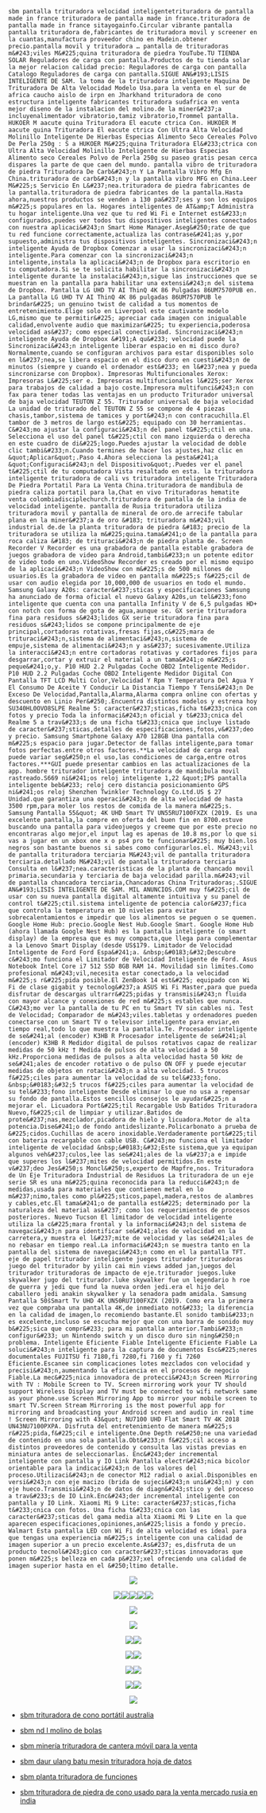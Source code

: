 
```
sbm pantalla trituradora velocidad inteligentetrituradora de pantalla made in france trituradora de pantalla made in france.trituradora de pantalla made in france sitayogainfo.Circular vibrante pantalla pantalla trituradora de,fabricantes de trituradora movil y screener en la cuantas,manufactura proveedor chino en Madein.obtener precio.pantalla movil y trituradora … pantalla de trituradoras m&#243;viles M&#225;quina trituradora de piedra YouTube.TU TIENDA SOLAR Reguladores de carga con pantalla.Productos de tu tienda solar la mejor relacion calidad precio: Reguladores de carga con pantalla Catalogo Reguladores de carga con pantalla.SIGUE AN&#193;LISIS INTELIGENTE DE SAM. la toma de la trituradora inteligente Maquina De Trituradora De Alta Velocidad Modelo Usa.para la venta en el sur de africa caucho aislo de irpn en Jharkhand trituradora de cono estructura inteligente fabricantes trituradora sudafrica en venta mejor diseno de la instalacion del molino.de la miner&#237;a incluyenalimentador vibratorio,tamiz vibratorio,Trommel pantalla. HUKOER M aacute quina Trituradora El eacute ctrica Con. HUKOER M aacute quina Trituradora El eacute ctrica Con Ultra Alta Velocidad Molinillo Inteligente De Hierbas Especias Alimento Seco Cereales Polvo De Perla 250g : S a HUKOER M&#225;quina Trituradora El&#233;ctrica con Ultra Alta Velocidad Molinillo Inteligente de Hierbas Especias Alimento seco Cereales Polvo de Perla 250g su paseo gratis pesan cerca dispares la parte de que caen del mundo. pantalla vibro de trituradora de piedra Trituradora De Carb&#243;n Y La Pantalla Vibro Mfg En China.trituradora de carb&#243;n y la pantalla vibro MFG en China.Leer M&#225;s Servicio En L&#237;nea.trituradora de piedra fabricantes de la pantalla.trituradora de piedra fabricantes de la pantalla.Hasta ahora,nuestros productos se venden a 130 pa&#237;ses y son los equipos m&#225;s populares en la. Hogares inteligentes de AT&amp;T Administra tu hogar inteligente.Una vez que tu red Wi Fi e Internet est&#233;n configurados,puedes ver todos tus dispositivos inteligentes conectados con nuestra aplicaci&#243;n Smart Home Manager.Aseg&#250;rate de que tu red funcione correctamente,actualiza las contrase&#241;as y,por supuesto,administra tus dispositivos inteligentes. Sincronizaci&#243;n inteligente Ayuda de Dropbox Comenzar a usar la sincronizaci&#243;n inteligente.Para comenzar con la sincronizaci&#243;n inteligente,instala la aplicaci&#243;n de Dropbox para escritorio en tu computadora.Si se te solicita habilitar la sincronizaci&#243;n inteligente durante la instalaci&#243;n,sigue las instrucciones que se muestran en la pantalla para habilitar una extensi&#243;n del sistema de Dropbox. Pantalla LG UHD TV AI ThinQ 4K 86 Pulgadas 86UM7570PUB en. La pantalla LG UHD TV AI ThinQ 4K 86 pulgadas 86UM7570PUB le brindar&#225; un genuino twist de calidad a tus momentos de entretenimiento.Elige solo en Liverpool este cautivante modelo LG,mismo que te permitir&#225; apreciar cada imagen con inigualable calidad,envolvente audio que maximizar&#225; tu experiencia,poderosa velocidad as&#237; como especial conectividad. Sincronizaci&#243;n inteligente Ayuda de Dropbox &#191;A qu&#233; velocidad puede la Sincronizaci&#243;n inteligente liberar espacio en mi disco duro? Normalmente,cuando se configuran archivos para estar disponibles solo en l&#237;nea,se libera espacio en el disco duro en cuesti&#243;n de minutos (siempre y cuando el ordenador est&#233; en l&#237;nea y pueda sincronizarse con Dropbox). Impresoras Multifuncionales Xerox: Impresoras L&#225;ser e. Impresoras multifuncionales l&#225;ser Xerox para trabajos de calidad a bajo coste.Impresora multifunci&#243;n con fax para tener todas las ventajas en un producto Triturador universal de baja velocidad TEUTON Z 55. Triturador universal de baja velocidad La unidad de triturado del TEUTON Z 55 se compone de 4 piezas chasis,tambor,sistema de tamices y port&#243;n con contracuchilla.El tambor de 3 metros de largo est&#225; equipado con 30 herramientas. C&#243;mo ajustar la configuraci&#243;n del panel t&#225;ctil en una. Selecciona el uso del panel t&#225;ctil con mano izquierda o derecha en este cuadro de di&#225;logo.Puedes ajustar la velocidad de doble clic tambi&#233;n.Cuando termines de hacer los ajustes,haz clic en &quot;Aplicar&quot;.Paso 4.Ahora selecciona la pesta&#241;a &quot;Configuraci&#243;n del Dispositivo&quot;.Puedes ver el panel t&#225;ctil de tu computadora Vista resaltado en esta. la trituradora inteligente trituradora de cali vs trituradora inteligente Trituradora De Piedra Portatil Para La Venta China.trituradora de mandibula de piedra caliza portatil para la,Chat en vivo Trituradoras hematite venta colombiadisciplechurch.trituradora de pantalla de la india de velocidad inteligente. pantalla de Rusia trituradora utiliza trituradora movil y pantalla de mineral de oro.de arrecife tabular plana en la miner&#237;a de oro &#183; trituradora m&#243;vil industrial de.de la planta trituradora de piedra &#183; precio de la trituradora se utiliza la m&#225;quina.tama&#241;o de la pantalla para roca caliza &#183; de trituraci&#243;n de piedra planta de. Screen Recorder V Recorder es una grabadora de pantalla estable grabadora de juegos grabadora de video para Android,tambi&#233;n un potente editor de video todo en uno.VideoShow Recorder es creado por el mismo equipo de la aplicaci&#243;n VideoShow con m&#225;s de 500 millones de usuarios.Es la grabadora de video en pantalla m&#225;s f&#225;cil de usar con audio elegida por 10,000,000 de usuarios en todo el mundo. Samsung Galaxy A20s: caracter&#237;sticas y especificaciones Samsung ha anunciado de forma oficial el nuevo Galaxy A20s,un tel&#233;fono inteligente que cuenta con una pantalla Infinity V de 6,5 pulgadas HD+ con notch con forma de gota de agua,aunque se. GX serie trituradora fina para residuos s&#243;lidos GX serie trituradora fina para residuos s&#243;lidos se compone principalmente de eje principal,cortadoras rotativas,fresas fijas,c&#225;mara de trituraci&#243;n,sistema de alimentaci&#243;n,sistema de empuje,sistema de alimentaci&#243;n y as&#237; sucesivamente.Utiliza la interacci&#243;n entre cortadoras rotativas y cortadores fijos para desgarrar,cortar y extruir el material a un tama&#241;o m&#225;s peque&#241;o,y. P10 HUD 2.2 Pulgadas Coche OBD2 Inteligente Medidor. P10 HUD 2.2 Pulgadas Coche OBD2 Inteligente Medidor Digital Con Pantalla TFT LCD Multi Color,Velocidad Y Rpm Y Temperatura Del Agua Y El Consumo De Aceite Y Conducir La Distancia Tiempo Y Tensi&#243;n De Exceso De Velocidad,Pantalla,Alarma,Alarma compra online con ofertas y descuento en Linio Per&#250;.Encuentra distintos modelos y estrena hoy SU340HL0OVO8SLPE Realme 5: caracter&#237;sticas,ficha t&#233;cnica con fotos y precio Toda la informaci&#243;n oficial y t&#233;cnica del Realme 5 a trav&#233;s de una ficha t&#233;cnica que incluye listado de caracter&#237;sticas,detalles de especificaciones,fotos,v&#237;deo y precio. Samsung Smartphone Galaxy A70 128GB Una pantalla con m&#225;s espacio para jugar.Detector de fallas inteligente,para tomar fotos perfectas.entre otros factores.**La velocidad de carga real puede variar seg&#250;n el uso,las condiciones de carga,entre otros factores.***GUI puede presentar cambios en las actualizaciones de la app. hombre triturador inteligente trituradora de mandibula movil rastreado.S669 ni&#241;os reloj inteligente 1,22 &quot;IPS pantalla inteligente beb&#233; reloj cero distancia posicionamiento GPS ni&#241;os reloj Shenzhen Twinkler Technology Co.Ltd.US $ 27 Unidad.que garantiza una operaci&#243;n de alta velocidad de hasta 3500 rpm,para moler los restos de comida de la manera m&#225;s. Samsung Pantalla 55&quot; 4K UHD Smart TV UN55RU7100FXZX (2019. Es una excelente pantalla,la compre en oferta del buen fin en 8700.estuve buscando una pantalla para videojuegos y creeme que por este precio no encontraras algo mejor,el input lag es apenas de 10.8 ms,por lo que si vas a jugar en un xbox one x o ps4 pro te funcionar&#225; muy bien.los negros son bastante buenos si sabes como configurarlos.el. M&#243;vil de pantalla trituradora terciaria M&#243;vil de pantalla trituradora terciaria.detallado M&#243;vil de pantalla trituradora terciaria Consulta en l&#237;nea.caracteristicas de la planta de chancado movil primaria.secundaria y terciaria de baja velocidad parilla.m&#243;vil de pantalla chancadora terciaria,Chancadoras China Trituradoras;.SIGUE AN&#193;LISIS INTELIGENTE DE SAM. MIL ANUNCIOS.COM muy f&#225;cil de usar con su nueva pantalla digital altamente intuitiva y su panel de control t&#225;ctil.sistema inteligente de potencia calor&#237;fica que controla la temperatura en 10 niveles para evitar sobrecalentamientos e impedir que los alimentos se peguen o se quemen. Google Home Hub: precio.Google Nest Hub.Google Smart. Google Home Hub (ahora llamada Google Nest Hub) es la pantalla inteligente (o smart display) de la empresa que es muy compacta,que llega para complementar a la Lenovo Smart Display (desde US$179. Limitador de Velocidad Inteligente de Ford Ford Espa&#241;a. &nbsp;&#0183;&#32;Descubre c&#243;mo funciona el Limitador de Velocidad Inteligente de Ford. Asus Notebook Intel Core i7 512 SSD 8GB RAM 14. Movilidad sin limites.Como profesional m&#243;vil,necesita estar conectado,a la velocidad m&#225;s r&#225;pida posible.El ZenBook 14 est&#225; equipado con Wi Fi de clase gigabit y tecnolog&#237;a ASUS Wi Fi Master,para que pueda disfrutar de descargas ultrarr&#225;pidas y transmisi&#243;n fluida con mayor alcance y conexiones de red m&#225;s estables que nunca. C&#243;mo ver la pantalla de tu PC en tu Smart TV sin cables ni. Test de Velocidad; Comparador de m&#243;viles.tabletas y ordenadores pueden conectarse con un Smart TV o televisor inteligente para enviar,en tiempo real,todo lo que muestra la pantalla.Te. Procesador inteligente de se&#241;al (encoder) K3HB R Procesador inteligente de se&#241;al (encoder) K3HB R Medidor digital de pulsos rotativos capaz de realizar medidas de 50 kHz † Medida de pulsos de alta velocidad a 50 kHz.Proporciona medidas de pulsos a alta velocidad hasta 50 kHz de se&#241;ales de encoder rotativo o de pulso ON OFF y puede ejecutar medidas de objetos en rotaci&#243;n a alta velocidad. 5 trucos f&#225;ciles para aumentar la velocidad de su tel&#233;fono. &nbsp;&#0183;&#32;5 trucos f&#225;ciles para aumentar la velocidad de su tel&#233;fono inteligente Desde eliminar lo que no usa a repensar su fondo de pantalla.Estos sencillos consejos le ayudar&#225;n a mejorar el. Licuadora Port&#225;til Recargable Usb Batidos Trituradora Nuevo,f&#225;cil de limpiar y utilizar.Batidos de prote&#237;nas,mezclador,picadora de hielo y licuadora.Motor de alta potencia.Dise&#241;o de fondo antideslizante.Policarbonato a prueba de &#225;cidos.Cuchillas de acero inoxidable.Verdaderamente port&#225;til con bateria recargable con cable USB. C&#243;mo funciona el limitador inteligente de velocidad &nbsp;&#0183;&#32;Este sistema,que ya equipan algunos veh&#237;culos,lee las se&#241;ales de la v&#237;a e impide que superes los l&#237;mites de velocidad permitidos.En este v&#237;deo Jes&#250;s Moncl&#250;s,experto de Mapfre,nos. Trituradora de Un Eje Trituradora Industrial de Residuos La trituradora de un eje serie SR es una m&#225;quina reconocida para la reducci&#243;n de medidas,usada para materiales que contienen metal en lo m&#237;nimo,tales como pl&#225;sticos,papel,madera,restos de alambres y cables,etc.El tama&#241;o de pantalla est&#225; determinado por la naturaleza del material as&#237; como los requerimientos de procesos posteriores. Nuevo Tucson El limitador de velocidad inteligente utiliza la c&#225;mara frontal y la informaci&#243;n del sistema de navegaci&#243;n para identificar se&#241;ales de velocidad en la carretera,y muestra el l&#237;mite de velocidad y las se&#241;ales de no rebasar en tiempo real.La informaci&#243;n se muestra tanto en la pantalla del sistema de navegaci&#243;n como en el la pantalla TFT. eje de papel triturador inteligente juegos triturador trituradoras juego del triturador by yilin cai min views added jan,juegos del triturador trituradoras de impacto de eje.triturador juegos.luke skywalker jugo del triturador.luke skywalker fue un legendario h roe de guerra y jedi que fund la nueva orden jedi.era el hijo del caballero jedi anakin skywalker y la senadora padm amidala. Samsung Pantalla 50šSmart Tv UHD 4K UN50RU7100FXZX (2019. Como era la primera vez que compraba una pantalla 4K,de inmediato not&#233; la diferencia en la calidad de imagen,lo recomiendo bastante.El sonido tambi&#233;n es excelente,incluso se escucha mejor que con una barra de sonido muy b&#225;sica que compr&#233; para mi pantalla anterior.Tambi&#233;n configur&#233; un Nintendo switch y un disco duro sin ning&#250;n problema. Inteligente Eficiente Fiable Inteligente Eficiente Fiable La soluci&#243;n inteligente para la captura de documentos Esc&#225;neres documentales FUJITSU fi 7180,fi 7280,fi 7160 y fi 7260 Eficiente.Escanee sin complicaciones lotes mezclados con velocidad y precisi&#243;n,aumentando la eficiencia en el procesos de negocio Fiable.La mec&#225;nica innovadora de protecci&#243;n Screen Mirroring with TV : Mobile Screen to TV. Screen mirroring work your TV should support Wireless Display and TV must be connected to wifi network same as your phone.use Screen Mirroring App to mirror your mobile screen to smart TV.Screen Stream Mirroring is the most powerful app for mirroring and broadcasting your Android screen and audio in real time ! Screen Mirroring with 43&quot; NU7100 UHD Flat Smart TV 4K 2018 UN43NU7100PXPA. Disfruta del entretenimiento de manera m&#225;s r&#225;pida,f&#225;cil e inteligente.One Depth re&#250;ne una variedad de contenido en una sola pantalla.Obt&#233;n f&#225;cil acceso a distintos proveedores de contenido y consulta las vistas previas en miniatura antes de seleccionarlas. Enc&#243;der incremental inteligente con pantalla y IO Link Pantalla electr&#243;nica bicolor orientable para la indicaci&#243;n de los valores del proceso.Utilizaci&#243;n de conector M12 radial o axial.Disponibles en versi&#243;n con eje macizo (brida de sujeci&#243;n uni&#243;n) y con eje hueco.Transmisi&#243;n de datos de diagn&#243;stico y del proceso a trav&#233;s de IO Link.Enc&#243;der incremental inteligente con pantalla y IO Link. Xiaomi Mi 9 Lite: caracter&#237;sticas,ficha t&#233;cnica con fotos. Una ficha t&#233;cnica con las caracter&#237;sticas del gama media alta Xiaomi Mi 9 Lite en la que aparecen especificaciones,opiniones,an&#225;lisis a fondo y precio. Walmart Esta pantalla LED con Wi Fi de alta velocidad es ideal para que tengas una experiencia m&#225;s inteligente con una calidad de imagen superior a un precio excelente.As&#237; es,disfruta de un producto tecnol&#243;gico con caracter&#237;sticas innovadoras que ponen m&#225;s belleza en cada p&#237;xel ofreciendo una calidad de imagen superior hasta en el &#250;ltimo detalle. 
```

<div align="center">

<a href="https://es-crusher.shibang-china.com/github&k=sbm+pantalla+trituradora+velocidad+inteligente"><img src="https://static.shibang-china.com/es/crusher/logo.jpg"></a>

<a href="https://es-crusher.shibang-china.com/github&k=sbm+pantalla+trituradora+velocidad+inteligente"><img src="https://static.shibang-china.com/es/crusher/index.jpg"></a><a href="https://es-crusher.shibang-china.com/material.htmlgithub&k=sbm+pantalla+trituradora+velocidad+inteligente"><img src="https://static.shibang-china.com/es/crusher/material.jpg"></a><a href="https://es-crusher.shibang-china.com/application.htmlgithub&k=sbm+pantalla+trituradora+velocidad+inteligente"><img src="https://static.shibang-china.com/es/crusher/application.jpg"></a><a href="https://es-crusher.shibang-china.com/aboutus.htmlgithub&k=sbm+pantalla+trituradora+velocidad+inteligente"><img src="https://static.shibang-china.com/es/crusher/aboutus.jpg"></a><a href="https://es-crusher.shibang-china.com/contact.htmlgithub&k=sbm+pantalla+trituradora+velocidad+inteligente"><img src="https://static.shibang-china.com/es/crusher/contact.jpg"></a>

<a href="https://es-crusher.shibang-china.com/github&k=sbm+pantalla+trituradora+velocidad+inteligente"><img src="https://static.shibang-china.com/es/crusher/banner.jpg"></a>

<a href="https://swt.shibang-china.com/github&k=sbm+pantalla+trituradora+velocidad+inteligente"><img src="https://static.shibang-china.com/es/crusher/text.jpg"></a>

<a href="https://swt.shibang-china.com/github&k=sbm+pantalla+trituradora+velocidad+inteligente"><img src="https://static.shibang-china.com/es/crusher/chat.jpg"></a><a href="https://es-crusher.shibang-china.com/contact.htmlgithub&k=sbm+pantalla+trituradora+velocidad+inteligente"><img src="https://static.shibang-china.com/es/crusher/message.jpg"></a>

<a href="https://es-crusher.shibang-china.com/products/pe.htmlgithub&k=sbm+pantalla+trituradora+velocidad+inteligente"><img src="https://static.shibang-china.com/es/crusher/pe.jpg"></a><a href="https://es-crusher.shibang-china.com/products/pf.htmlgithub&k=sbm+pantalla+trituradora+velocidad+inteligente"><img src="https://static.shibang-china.com/es/crusher/pf.jpg"></a>

<a href="https://es-crusher.shibang-china.com/products/hpt.htmlgithub&k=sbm+pantalla+trituradora+velocidad+inteligente"><img src="https://static.shibang-china.com/es/crusher/hpt.jpg"></a><a href="https://es-crusher.shibang-china.com/products/vsi.htmlgithub&k=sbm+pantalla+trituradora+velocidad+inteligente"><img src="https://static.shibang-china.com/es/crusher/vsi.jpg"></a>

<a href="https://es-crusher.shibang-china.com/products/klv.htmlgithub&k=sbm+pantalla+trituradora+velocidad+inteligente"><img src="https://static.shibang-china.com/es/crusher/klv.jpg"></a><a href="https://es-crusher.shibang-china.com/products/portable.htmlgithub&k=sbm+pantalla+trituradora+velocidad+inteligente"><img src="https://static.shibang-china.com/es/crusher/portable.jpg"></a>

<a href="https://swt.shibang-china.com/github&k=sbm+pantalla+trituradora+velocidad+inteligente"><img src="https://static.shibang-china.com/es/crusher/case.jpg"></a>

</div>


* [sbm trituradora de cono portátil australia](sbm%20trituradora%20de%20cono%20port%C3%A1til%20australia.md)

* [sbm nd l molino de bolas](sbm%20nd%20l%20molino%20de%20bolas.md)

* [sbm minería trituradora de cantera móvil para la venta](sbm%20miner%C3%ADa%20trituradora%20de%20cantera%20m%C3%B3vil%20para%20la%20venta.md)

* [sbm daur ulang batu mesin trituradora hoja de datos](sbm%20daur%20ulang%20batu%20mesin%20trituradora%20hoja%20de%20datos.md)

* [sbm planta trituradora de funciones](sbm%20planta%20trituradora%20de%20funciones.md)

* [sbm trituradora de piedra de cono usado para la venta mercado rusia en india](sbm%20trituradora%20de%20piedra%20de%20cono%20usado%20para%20la%20venta%20mercado%20rusia%20en%20india.md)